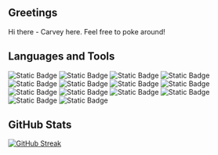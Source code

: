 ## Greetings

Hi there - Carvey here. Feel free to poke around!



## Languages and Tools

![Static Badge](https://img.shields.io/badge/-ReactJS-%2361DAFB?logo=react&logoColor=black&style=flat-square)
![Static Badge](https://img.shields.io/badge/-Redux-%23764ABC?style=flat-square&logo=redux&logoColor=white)
![Static Badge](https://img.shields.io/badge/-JavaScript-%23F7DF1E?style=flat-square&logo=javascript&logoColor=black)
![Static Badge](https://img.shields.io/badge/-Ruby-%23CC342D?style=flat-square&logo=ruby&logoColor=white)
![Static Badge](https://img.shields.io/badge/-Rails-%23D30001?style=flat-square&logo=ruby%20on%20rails&logoColor=white)
![Static Badge](https://img.shields.io/badge/-MongoDB-%2347A248?style=flat-square&logo=mongodb&logoColor=black)
![Static Badge](https://img.shields.io/badge/-Node.js-%23339933?style=flat-square&logo=node.js&logoColor=white)
![Static Badge](https://img.shields.io/badge/-Express.js-%23000000?style=flat-square&logo=express&logoColor=white)
![Static Badge](https://img.shields.io/badge/-PostgreSQL-%234169E1?style=flat-square&logo=postgresql&logoColor=white)
![Static Badge](https://img.shields.io/badge/-SQLite-%23003B57?style=flat-square&logo=sqlite&logoColor=white)
![Static Badge](https://img.shields.io/badge/-HTML-%23E34F26?style=flat-square&logo=html5&logoColor=white)
![Static Badge](https://img.shields.io/badge/-CSS-%231572B6?style=flat-square&logo=css3&logoColor=white)
![Static Badge](https://img.shields.io/badge/-AWS-%23232F3E?style=flat-square&logo=amazon%20aws&logoColor=white)
![Static Badge](https://img.shields.io/badge/-Framer-%230055FF?style=flat-square&logo=framer&logoColor=white)


## GitHub Stats

[![GitHub Streak](https://github-readme-streak-stats.herokuapp.com?user=carveyh&theme=vue)](https://git.io/streak-stats)

<!--
**carveyh/carveyh** is a ✨ _special_ ✨ repository because its `README.md` (this file) appears on your GitHub profile.

Here are some ideas to get you started:

- 🔭 I’m currently working on ...
- 🌱 I’m currently learning ...
- 👯 I’m looking to collaborate on ...
- 🤔 I’m looking for help with ...
- 💬 Ask me about ...
- 📫 How to reach me: ...
- 😄 Pronouns: ...
- ⚡ Fun fact: ...
-->
